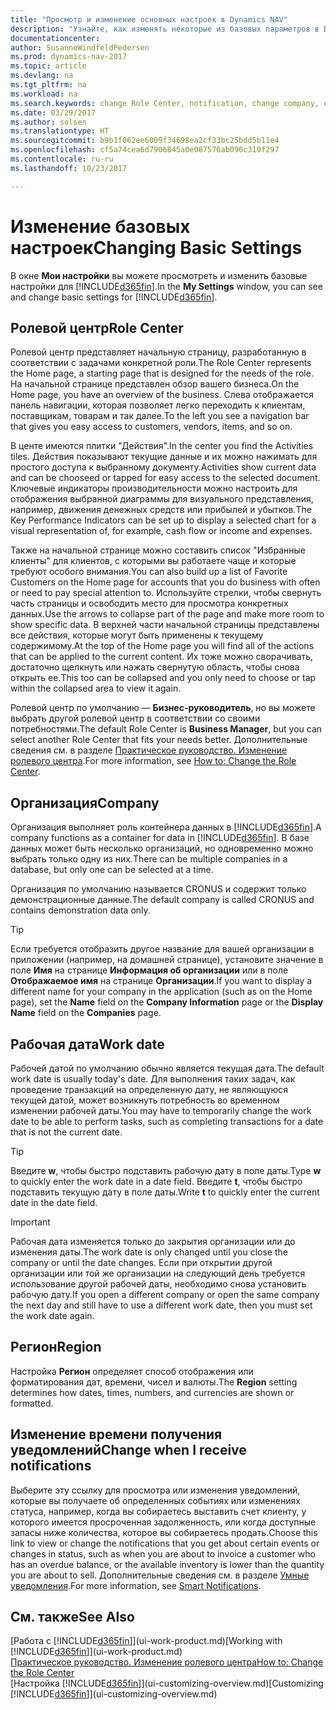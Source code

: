 ```yaml
---
title: "Просмотр и изменение основных настроек в Dynamics NAV"
description: "Узнайте, как изменять некоторые из базовых параметров в Dynamics NAV, например ролевой центр, компанию или рабочую дату."
documentationcenter: 
author: SusanneWindfeldPedersen
ms.prod: dynamics-nav-2017
ms.topic: article
ms.devlang: na
ms.tgt_pltfrm: na
ms.workload: na
ms.search.keywords: change Role Center, notification, change company, change work date
ms.date: 03/29/2017
ms.author: solsen
ms.translationtype: HT
ms.sourcegitcommit: b9b1f062ee6009f34698ea2cf33bc25bdd5b11e4
ms.openlocfilehash: cf5a74cea6d7906845a0e087576ab090c319f297
ms.contentlocale: ru-ru
ms.lasthandoff: 10/23/2017

---
```

# <a name="changing-basic-settings"></a><span data-ttu-id="9dad9-103">Изменение базовых настроек</span><span class="sxs-lookup"><span data-stu-id="9dad9-103">Changing Basic Settings</span></span>
<span data-ttu-id="9dad9-104">В окне **Мои настройки** вы можете просмотреть и изменить базовые настройки для [!INCLUDE[d365fin](includes/d365fin_md.md)].</span><span class="sxs-lookup"><span data-stu-id="9dad9-104">In the **My Settings** window, you can see and change basic settings for [!INCLUDE[d365fin](includes/d365fin_md.md)].</span></span>  

## <a name="role-center"></a><span data-ttu-id="9dad9-105">Ролевой центр</span><span class="sxs-lookup"><span data-stu-id="9dad9-105">Role Center</span></span>
<span data-ttu-id="9dad9-106">Ролевой центр представляет начальную страницу, разработанную в соответствии с задачами конкретной роли.</span><span class="sxs-lookup"><span data-stu-id="9dad9-106">The Role Center represents the Home page, a starting page that is designed for the needs of the role.</span></span> <span data-ttu-id="9dad9-107">На начальной странице представлен обзор вашего бизнеса.</span><span class="sxs-lookup"><span data-stu-id="9dad9-107">On the Home page, you have an overview of the business.</span></span> <span data-ttu-id="9dad9-108">Слева отображается панель навигации, которая позволяет легко переходить к клиентам, поставщикам, товарам и так далее.</span><span class="sxs-lookup"><span data-stu-id="9dad9-108">To the left you see a navigation bar that gives you easy access to customers, vendors, items, and so on.</span></span>

<span data-ttu-id="9dad9-109">В центе имеются плитки "Действия".</span><span class="sxs-lookup"><span data-stu-id="9dad9-109">In the center you find the Activities tiles.</span></span> <span data-ttu-id="9dad9-110">Действия показывают текущие данные и их можно нажимать для простого доступа к выбранному документу.</span><span class="sxs-lookup"><span data-stu-id="9dad9-110">Activities show current data and can be chooseed or tapped for easy access to the selected document.</span></span> <span data-ttu-id="9dad9-111">Ключевые индикаторы производительности можно настроить для отображения выбранной диаграммы для визуального представления, например, движения денежных средств или прибылей и убытков.</span><span class="sxs-lookup"><span data-stu-id="9dad9-111">The Key Performance Indicators can be set up to display a selected chart for a visual representation of, for example, cash flow or income and expenses.</span></span>

<span data-ttu-id="9dad9-112">Также на начальной странице можно составить список "Избранные клиенты" для клиентов, с которыми вы работаете чаще и которые требуют особого внимания.</span><span class="sxs-lookup"><span data-stu-id="9dad9-112">You can also build up a list of Favorite Customers on the Home page for accounts that you do business with often or need to pay special attention to.</span></span> <span data-ttu-id="9dad9-113">Используйте стрелки, чтобы свернуть часть страницы и освободить место для просмотра конкретных данных.</span><span class="sxs-lookup"><span data-stu-id="9dad9-113">Use the arrows to collapse part of the page and make more room to show specific data.</span></span> <span data-ttu-id="9dad9-114">В верхней части начальной страницы представлены все действия, которые могут быть применены к текущему содержимому.</span><span class="sxs-lookup"><span data-stu-id="9dad9-114">At the top of the Home page you will find all of the actions that can be applied to the current content.</span></span> <span data-ttu-id="9dad9-115">Их тоже можно сворачивать, достаточно щелкнуть или нажать свернутую область, чтобы снова открыть ее.</span><span class="sxs-lookup"><span data-stu-id="9dad9-115">This too can be collapsed and you only need to choose or tap within the collapsed area to view it again.</span></span>

<span data-ttu-id="9dad9-116">Ролевой центр по умолчанию — **Бизнес-руководитель**, но вы можете выбрать другой ролевой центр в соответствии со своими потребностями.</span><span class="sxs-lookup"><span data-stu-id="9dad9-116">The default Role Center is **Business Manager**, but you can select another Role Center that fits your needs better.</span></span> <span data-ttu-id="9dad9-117">Дополнительные сведения см. в разделе [Практическое руководство. Изменение ролевого центра](change-role.md).</span><span class="sxs-lookup"><span data-stu-id="9dad9-117">For more information, see [How to: Change the Role Center](change-role.md).</span></span>

## <a name="company"></a><span data-ttu-id="9dad9-118">Организация</span><span class="sxs-lookup"><span data-stu-id="9dad9-118">Company</span></span>
<span data-ttu-id="9dad9-119">Организация выполняет роль контейнера данных в [!INCLUDE[d365fin](includes/d365fin_md.md)].</span><span class="sxs-lookup"><span data-stu-id="9dad9-119">A company functions as a container for data in [!INCLUDE[d365fin](includes/d365fin_md.md)].</span></span> <span data-ttu-id="9dad9-120">В базе данных может быть несколько организаций, но одновременно можно выбрать только одну из них.</span><span class="sxs-lookup"><span data-stu-id="9dad9-120">There can be multiple companies in a database, but only one can be selected at a time.</span></span>

<span data-ttu-id="9dad9-121">Организация по умолчанию называется CRONUS и содержит только демонстрационные данные.</span><span class="sxs-lookup"><span data-stu-id="9dad9-121">The default company is called CRONUS and contains demonstration data only.</span></span>

> [!TIP]  
>   <span data-ttu-id="9dad9-122">Если требуется отобразить другое название для вашей организации в приложении (например, на домашней странице), установите значение в поле **Имя** на странице **Информация об организации** или в поле **Отображаемое имя** на странице **Организации**.</span><span class="sxs-lookup"><span data-stu-id="9dad9-122">If you want to display a different name for your company in the application (such as on the Home page), set the **Name** field on the **Company Information** page or the **Display Name** field on the **Companies** page.</span></span>  

## <a name="work-date"></a><span data-ttu-id="9dad9-123">Рабочая дата</span><span class="sxs-lookup"><span data-stu-id="9dad9-123">Work date</span></span>
<span data-ttu-id="9dad9-124">Рабочей датой по умолчанию обычно является текущая дата.</span><span class="sxs-lookup"><span data-stu-id="9dad9-124">The default work date is usually today's date.</span></span> <span data-ttu-id="9dad9-125">Для выполнения таких задач, как проведение транзакций на определенную дату, не являющуюся текущей датой, может возникнуть потребность во временном изменении рабочей даты.</span><span class="sxs-lookup"><span data-stu-id="9dad9-125">You may have to temporarily change the work date to be able to perform tasks, such as completing transactions for a date that is not the current date.</span></span>

> [!TIP]  
>   <span data-ttu-id="9dad9-126">Введите **w**, чтобы быстро подставить рабочую дату в поле даты.</span><span class="sxs-lookup"><span data-stu-id="9dad9-126">Type **w** to quickly enter the work date in a date field.</span></span> <span data-ttu-id="9dad9-127">Введите **t**, чтобы быстро подставить текущую дату в поле даты.</span><span class="sxs-lookup"><span data-stu-id="9dad9-127">Write **t** to quickly enter the current date in the date field.</span></span>

> [!IMPORTANT]  
>   <span data-ttu-id="9dad9-128">Рабочая дата изменяется только до закрытия организации или до изменения даты.</span><span class="sxs-lookup"><span data-stu-id="9dad9-128">The work date is only changed until you close the company or until the date changes.</span></span> <span data-ttu-id="9dad9-129">Если при открытии другой организации или той же организации на следующий день требуется использование другой рабочей даты, необходимо снова установить рабочую дату.</span><span class="sxs-lookup"><span data-stu-id="9dad9-129">If you open a different company or open the same company the next day and still have to use a different work date, then you must set the work date again.</span></span>

## <a name="region"></a><span data-ttu-id="9dad9-130">Регион</span><span class="sxs-lookup"><span data-stu-id="9dad9-130">Region</span></span>
<span data-ttu-id="9dad9-131">Настройка **Регион** определяет способ отображения или форматирования дат, времени, чисел и валюты.</span><span class="sxs-lookup"><span data-stu-id="9dad9-131">The **Region** setting determines how dates, times, numbers, and currencies are shown or formatted.</span></span>   

## <a name="change-when-i-receive-notifications"></a><span data-ttu-id="9dad9-132">Изменение времени получения уведомлений</span><span class="sxs-lookup"><span data-stu-id="9dad9-132">Change when I receive notifications</span></span>
<span data-ttu-id="9dad9-133">Выберите эту ссылку для просмотра или изменения уведомлений, которые вы получаете об определенных событиях или изменениях статуса, например, когда вы собираетесь выставить счет клиенту, у которого имеется просроченная задолженность, или когда доступные запасы ниже количества, которое вы собираетесь продать.</span><span class="sxs-lookup"><span data-stu-id="9dad9-133">Choose this link to view or change the notifications that you get about certain events or changes in status, such as when you are about to invoice a customer who has an overdue balance, or the available inventory is lower than the quantity you are about to sell.</span></span> <span data-ttu-id="9dad9-134">Дополнительные сведения см. в разделе [Умные уведомления](ui-smart-notifications.md).</span><span class="sxs-lookup"><span data-stu-id="9dad9-134">For more information, see [Smart Notifications](ui-smart-notifications.md).</span></span>

## <a name="see-also"></a><span data-ttu-id="9dad9-135">См. также</span><span class="sxs-lookup"><span data-stu-id="9dad9-135">See Also</span></span>
<span data-ttu-id="9dad9-136">[Работа с [!INCLUDE[d365fin](includes/d365fin_md.md)]](ui-work-product.md)</span><span class="sxs-lookup"><span data-stu-id="9dad9-136">[Working with [!INCLUDE[d365fin](includes/d365fin_md.md)]](ui-work-product.md)</span></span>  
[<span data-ttu-id="9dad9-137">Практическое руководство. Изменение ролевого центра</span><span class="sxs-lookup"><span data-stu-id="9dad9-137">How to: Change the Role Center</span></span>](change-role.md)  
<span data-ttu-id="9dad9-138">[Настройка [!INCLUDE[d365fin](includes/d365fin_md.md)]](ui-customizing-overview.md)</span><span class="sxs-lookup"><span data-stu-id="9dad9-138">[Customizing [!INCLUDE[d365fin](includes/d365fin_md.md)]](ui-customizing-overview.md)</span></span>  


